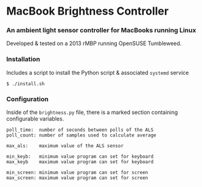 # MacBook Brightness Controller
### An ambient light sensor controller for MacBooks running Linux
Developed & tested on a 2013 rMBP running OpenSUSE Tumbleweed.

### Installation
Includes a script to install the Python script & associated `systemd` service

    $ ./install.sh

### Configuration
Inside of the `brightness.py` file, there is a marked section containing configurable variables.

    poll_time:	number of seconds between polls of the ALS
    poll_count: number of samples used to calculate average

    max_als: 	maximum value of the ALS sensor

    min_keyb:	minimum value program can set for keyboard
    max_keyb	maximum value program can set for keyboard

    min_screen:	minimum value program can set for screen
    max_screen:	maximum value program can set for screen
